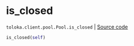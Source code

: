 # is_closed
`toloka.client.pool.Pool.is_closed` | [Source code](https://github.com/Toloka/toloka-kit/blob/v1.2.2/src/client/pool/__init__.py#L251)

```python
is_closed(self)
```

